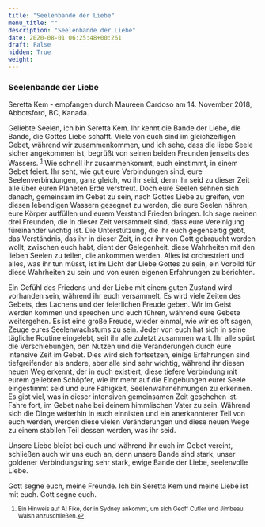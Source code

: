 ```yaml
---
title: "Seelenbande der Liebe"
menu_title: ""
description: "Seelenbande der Liebe"
date: 2020-08-01 06:25:48+00:261
draft: False
hidden: True
weight:
---
```

### Seelenbande der Liebe

Seretta Kem - empfangen durch Maureen Cardoso am 14. November 2018, Abbotsford, BC, Kanada.

Geliebte Seelen, ich bin Seretta Kem. Ihr kennt die Bande der Liebe, die Bande, die Gottes Liebe schafft. Viele von euch sind im gleichzeitigen Gebet, während wir zusammenkommen, und ich sehe, dass die liebe Seele sicher angekommen ist, begrüßt von seinen beiden Freunden jenseits des Wassers. <sup id="a1">[1](#f1)</sup> Wie schnell ihr zusammenkommt, euch einstimmt, in einem Gebet feiert. Ihr seht, wie gut eure Verbindungen sind, eure Seelenverbindungen, ganz gleich, wo ihr seid, denn ihr seid zu dieser Zeit alle über euren Planeten Erde verstreut. Doch eure Seelen sehnen sich danach, gemeinsam im Gebet zu sein, nach Gottes Liebe zu greifen, von diesen lebendigen Wassern gesegnet zu werden, die eure Seelen nähren, eure Körper auffüllen und eurem Verstand Frieden bringen. Ich sage meinen drei Freunden, die in dieser Zeit versammelt sind, dass eure Vereinigung füreinander wichtig ist. Die Unterstützung, die ihr euch gegenseitig gebt, das Verständnis, das ihr in dieser Zeit, in der ihr von Gott gebraucht werden wollt, zwischen euch habt, dient der Gelegenheit, diese Wahrheiten mit den lieben Seelen zu teilen, die ankommen werden. Alles ist orchestriert und alles, was ihr tun müsst, ist im Licht der Liebe Gottes zu sein, ein Vorbild für diese Wahrheiten zu sein und von euren eigenen Erfahrungen zu berichten.

Ein Gefühl des Friedens und der Liebe mit einem guten Zustand wird vorhanden sein, während ihr euch versammelt. Es wird viele Zeiten des Gebets, des Lachens und der feierlichen Freude geben. Wir im Geist werden kommen und sprechen und euch führen, während eure Gebete weitergehen. Es ist eine große Freude, wieder einmal, wie wir es oft sagen, Zeuge eures Seelenwachstums zu sein. Jeder von euch hat sich in seine tägliche Routine eingelebt, seit ihr alle zuletzt zusammen wart. Ihr alle spürt die Verschiebungen, den Nutzen und die Veränderungen durch eure intensive Zeit im Gebet. Dies wird sich fortsetzen, einige Erfahrungen sind tiefgreifender als andere, aber alle sind sehr wichtig, während ihr diesen neuen Weg erkennt, der in euch existiert, diese tiefere Verbindung mit eurem geliebten Schöpfer, wie ihr mehr auf die Eingebungen eurer Seele eingestimmt seid und eure Fähigkeit, Seelenwahrnehmungen zu erkennen. Es gibt viel, was in dieser intensiven gemeinsamen Zeit geschehen ist. Fahre fort, im Gebet nahe bei deinem himmlischen Vater zu sein. Während sich die Dinge weiterhin in euch einnisten und ein anerkannterer Teil von euch werden, werden diese vielen Veränderungen und diese neuen Wege zu einem stabilen Teil dessen werden, was ihr seid.

Unsere Liebe bleibt bei euch und während ihr euch im Gebet vereint, schließen auch wir uns euch an, denn unsere Bande sind stark, unser goldener Verbindungsring sehr stark, ewige Bande der Liebe, seelenvolle Liebe.

Gott segne euch, meine Freunde. Ich bin Seretta Kem und meine Liebe ist mit euch. Gott segne euch.
<small>

1. <large id="f1"> Ein Hinweis auf Al Fike, der in Sydney ankommt, um sich Geoff Cutler und Jimbeau Walsh anzuschließen.[↩](#a1)
